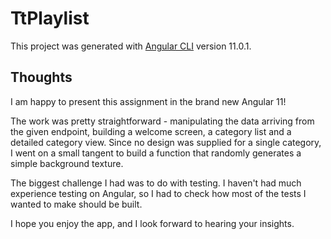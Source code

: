 # TtPlaylist

This project was generated with [Angular CLI](https://github.com/angular/angular-cli) version 11.0.1.

## Thoughts

I am happy to present this assignment in the brand new Angular 11!

The work was pretty straightforward - manipulating the data arriving from the given endpoint, building a welcome screen, a category list and a detailed category view.
Since no design was supplied for a single category, I went on a small tangent to build a function that randomly generates a simple background texture.


The biggest challenge I had was to do with testing. I haven't had much experience testing on Angular, so I had to check how most of the tests I wanted to make should be built.

I hope you enjoy the app, and I look forward to hearing your insights. 
